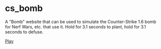 # cs_bomb
A "Bomb" website that can be used to simulate the Counter-Strike 1.6 bomb for
Nerf Wars, etc. that use it. Hold for 3.1 seconds to plant, hold for 3.1 seconds to defuse.

[Play](cs_bomb.html)
